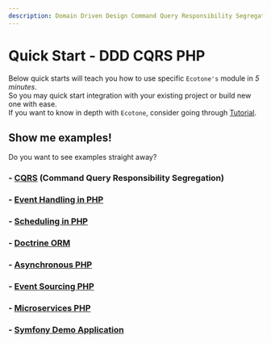 ```yaml
---
description: Domain Driven Design Command Query Responsibility Segregation PHP
---
```


# Quick Start - DDD CQRS PHP

Below quick starts will teach you how to use specific `Ecotone's` module in _5 minutes_.\
So you may quick start integration with your existing project or build new one with ease.  \
If you want to know in depth with `Ecotone`, consider going through [Tutorial](../tutorial-php-ddd-cqrs-event-sourcing/).

## Show me examples!

Do you want to see examples straight away?

### - [CQRS](php-cqrs.md) (Command Query Responsibility Segregation)

### - [Event Handling in PHP](./#event-handling)

### - [Scheduling in PHP](scheduling-in-php.md)

### - [Doctrine ORM](doctrine-orm.md)

### - [Asynchronous PHP](asynchronous-php.md)

### - [Event Sourcing PHP](event-sourcing-php.md)

### - [Microservices PHP](https://docs.ecotone.tech/quick-start-php-ddd-cqrs-event-sourcing/microservices-php)

### - [Symfony Demo Application](symfony-demo-application.md)

